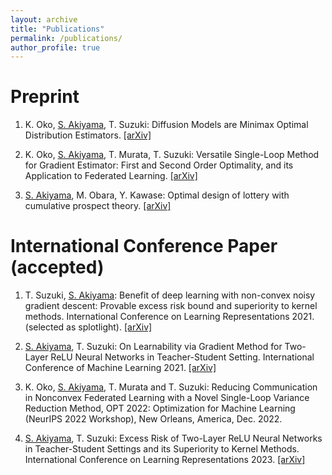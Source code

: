 ```yaml
---
layout: archive
title: "Publications"
permalink: /publications/
author_profile: true
---
```


**Preprint**
======
1. K. Oko, <ins>S. Akiyama</ins>, T. Suzuki: Diffusion Models are Minimax Optimal Distribution Estimators. [[arXiv]](https://arxiv.org/abs/2303.01861)

2. K. Oko, <ins>S. Akiyama</ins>, T. Murata, T. Suzuki: Versatile Single-Loop Method for Gradient Estimator: First and Second Order Optimality, and its Application to Federated Learning. [[arXiv]](https://arxiv.org/abs/2209.00361)

3. <ins>S. Akiyama</ins>, M. Obara, Y. Kawase: Optimal design of lottery with cumulative prospect theory. [[arXiv]](https://arxiv.org/abs/2209.00822)

International Conference Paper (accepted)
======
1. T. Suzuki, <ins>S. Akiyama</ins>: Benefit of deep learning with non-convex noisy gradient descent: Provable excess risk bound and superiority to kernel methods. International Conference on Learning Representations 2021. (selected as splotlight). [[arXiv]](https://arxiv.org/abs/2012.03224)

2. <ins>S. Akiyama</ins>, T. Suzuki: On Learnability via Gradient Method for Two-Layer ReLU Neural Networks in Teacher-Student Setting. International Conference of Machine Learning 2021. [[arXiv]](https://arxiv.org/abs/2106.06251)

3. K. Oko, <ins>S. Akiyama</ins>, T. Murata and T. Suzuki: Reducing Communication in Nonconvex Federated Learning with a Novel Single-Loop Variance Reduction Method,  OPT 2022: Optimization for Machine Learning (NeurIPS 2022 Workshop), New Orleans, America, Dec. 2022.

4. <ins>S. Akiyama</ins>, T. Suzuki: Excess Risk of Two-Layer ReLU Neural Networks in Teacher-Student Settings and its Superiority to Kernel Methods. International Conference on Learning Representations 2023. [[arXiv]](https://arxiv.org/abs/2205.14818)
